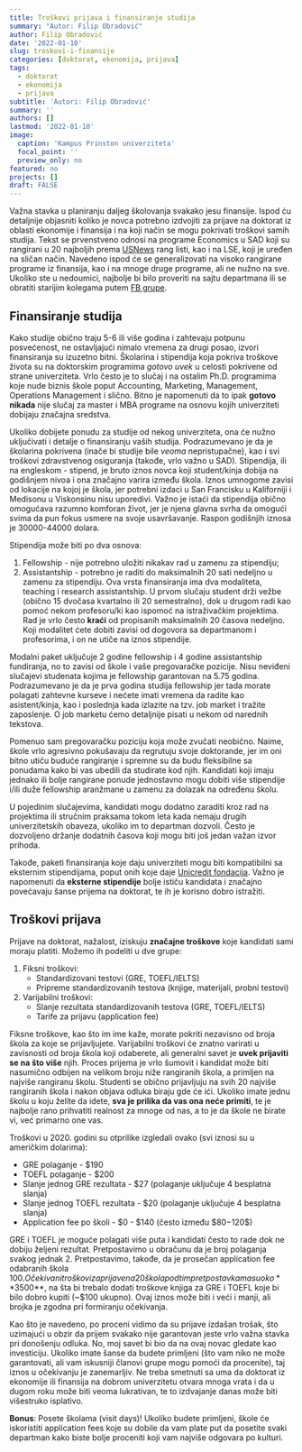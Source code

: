 ```yaml
---
title: Troškovi prijava i finansiranje studija
summary: "Autor: Filip Obradović"
author: Filip Obradović
date: '2022-01-10'
slug: troskovi-i-finansije
categories: [doktorat, ekonomija, prijava]
tags:
  - doktorat
  - ekonomija
  - prijava
subtitle: 'Autori: Filip Obradović'
summary: ''
authors: []
lastmod: '2022-01-10' 
image:
  caption: 'Kampus Prinston univerziteta'
  focal_point: ''
  preview_only: no
featured: no
projects: []
draft: FALSE
---
```

Važna stavka u planiranju daljeg školovanja svakako jesu finansije. Ispod ću detaljnije objasniti koliko je novca potrebno izdvojiti za prijave na doktorat iz oblasti ekonomije i finansija i na koji način se mogu pokrivati troškovi samih studija. Tekst se prvenstveno odnosi na programe  Economics u SAD koji su rangirani u 20 najboljih prema [USNews](https://www.usnews.com/best-graduate-schools/top-humanities-schools/economics-rankings) rang listi, kao i na LSE, koji je uređen na sličan način. Navedeno ispod će se generalizovati na visoko rangirane programe iz finansija, kao i na mnoge druge programe, ali ne nužno na sve. Ukoliko ste u nedoumici, najbolje bi bilo proveriti na sajtu departmana ili se obratiti starijim kolegama putem [FB grupe](https://www.facebook.com/groups/serbianeconbusiness).

## Finansiranje studija

Kako studije obično traju 5-6 ili više godina i zahtevaju potpunu posvećenost, ne ostavljajući nimalo vremena za drugi posao, izvori finansiranja su izuzetno bitni. Školarina i stipendija koja pokriva troškove života su na doktorskim programima *gotovo uvek* u celosti pokrivene od strane univerziteta. Vrlo često je to slučaj i na ostalim Ph.D. programima koje nude biznis škole poput Accounting, Marketing, Management, Operations Management i slično. Bitno je napomenuti da to ipak **gotovo nikada** nije slučaj za master i MBA programe na osnovu kojih univerziteti dobijaju značajna sredstva. 

Ukoliko dobijete ponudu za studije od nekog univerziteta, ona će nužno uključivati i detalje o finansiranju vaših studija. Podrazumevano je da je školarina pokrivena (inače bi studije bile *veoma* nepristupačne), kao i svi troškovi zdravstvenog osiguranja (takođe, vrlo važno u SAD). Stipendija, ili na engleskom - stipend, je bruto iznos novca koji student/kinja dobija na godišnjem nivoa i ona značajno varira između škola. Iznos umnogome zavisi od lokacije na kojoj je škola, jer potrebni izdaci u San Francisku u Kaliforniji i Medisonu u Viskonsinu nisu uporedivi. Važno je istaći da stipendija obično omogućava razumno komforan život, jer je njena glavna svrha da omogući svima da pun fokus usmere na svoje usavršavanje. Raspon godišnjih iznosa je 30000-44000 dolara.

Stipendija može biti po dva osnova:
1) Fellowship - nije potrebno uložiti nikakav rad u zamenu za stipendiju;
2) Assistantship - potrebno je raditi do maksimalnih 20 sati nedeljno u zamenu za stipendiju. Ova vrsta finansiranja ima dva modaliteta, teaching i research assistantship. U prvom slučaju student drži vežbe (obično 15 dvočasa kvartalno ili 20 semestralno), dok u drugom radi kao pomoć nekom profesoru/ki kao ispomoć na istraživačkim projektima. Rad je vrlo često **kraći** od propisanih maksimalnih 20 časova nedeljno. Koji modalitet ćete dobiti zavisi od dogovora sa departmanom i profesorima, i on ne utiče na iznos stipendije.

Modalni paket uključuje 2 godine fellowship i 4 godine assistantship fundiranja, no to zavisi od škole i vaše pregovaračke pozicije. Nisu neviđeni slučajevi studenata kojima je fellowship garantovan na 5.75 godina. Podrazumevano je da je prva godina studija fellowship jer tada morate polagati zahtevne kurseve i nećete imati vremena da radite kao asistent/kinja, kao i poslednja kada izlazite na tzv. job market i tražite zaposlenje. O job marketu ćemo detaljnije pisati u nekom od narednih tekstova.

Pomenuo sam pregovaračku poziciju koja može zvučati neobično. Naime, škole vrlo agresivno pokušavaju da regrutuju svoje doktorande, jer im oni bitno utiču buduće rangiranje i spremne su da budu fleksibilne sa ponudama kako bi vas ubedili da studirate kod njih. Kandidati koji imaju jednako ili bolje rangirane ponude jednostavno mogu dobiti više stipendije i/ili duže fellowship aranžmane u zamenu za dolazak na određenu školu.

U pojedinim slučajevima, kandidati mogu dodatno zaraditi kroz rad na projektima ili stručnim praksama tokom leta kada nemaju drugih univerzitetskih obaveza, ukoliko im to departman dozvoli. Često je dozvoljeno držanje dodatnih časova koji mogu biti još jedan važan izvor prihoda.

Takođe, paketi finansiranja koje daju univerziteti mogu biti kompatibilni sa eksternim stipendijama, poput onih koje daje [Unicredit fondacija](https://www.unicreditgroup.eu/en/unicreditfoundation/initiatives/study-and-research/our-winners.html). Važno je napomenuti da **eksterne stipendije** bolje ističu kandidata i značajno povećavaju šanse prijema na doktorat, te ih je korisno dobro istražiti.

## Troškovi prijava	

Prijave na doktorat, nažalost, iziskuju **značajne troškove** koje kandidati sami moraju platiti. Možemo ih podeliti u dve grupe:
1) Fiksni troškovi:
	- Standardizovani testovi (GRE, TOEFL/IELTS)
	- Pripreme standardizovanih testova (knjige, materijali, probni testovi)
2) Varijabilni troškovi:
	- Slanje rezultata standardizovanih testova (GRE, TOEFL/IELTS)
	- Tarife za prijavu (application fee)

Fiksne troškove, kao što im ime kaže, morate pokriti nezavisno od broja škola za koje se prijavljujete. Varijabilni troškovi će znatno varirati u zavisnosti od broja škola koji odaberete, ali generalni savet je **uvek prijaviti se na što više** njih. Proces prijema je vrlo šumovit i kandidat može biti nasumično odbijen na velikom broju niže rangiranih škola, a primljen na najviše rangiranu školu. Studenti se obično prijavljuju na svih 20 najviše rangiranih škola i nakon objava odluka biraju gde će ići. Ukoliko imate jednu školu u koju želite da idete, **sva je prilika da vas ona neće primiti**, te je najbolje rano prihvatiti realnost za mnoge od nas, a to je da škole ne birate vi, već primarno one vas.

Troškovi u 2020. godini su otprilike izgledali ovako (svi iznosi su u američkim dolarima):
- GRE polaganje - $$190$
- TOEFL polaganje - $$200$
- Slanje jednog GRE rezultata - $$27$ (polaganje uključuje 4 besplatna slanja)
- Slanje jednog TOEFL rezultata - $$20$ (polaganje uključuje 4 besplatna slanja)
- Application fee po školi - $$0$ - $$140$ (često između $$80-$120$)

GRE i TOEFL je moguće polagati više puta i kandidati često to rade dok ne dobiju željeni rezultat. Pretpostavimo u obračunu da je broj polaganja svakog jednak 2. Pretpostavimo, takođe, da je prosečan application fee odabranih škola $100. Očekivani troškovi za prijave na 20 škola pod tim pretpostavkama su oko **$3500**, na šta bi trebalo dodati troškove knjiga za GRE i TOEFL koje bi bilo dobro kupiti (~$100 ukupno). Ovaj iznos može biti i veći i manji, ali brojka je zgodna pri formiranju očekivanja.

Kao što je navedeno, po proceni vidimo da su prijave izdašan trošak, što uzimajući u obzir da prijem svakako nije garantovan jeste vrlo važna stavka pri donošenju odluka. No, moj savet bi bio da na ovaj novac gledate kao investiciju. Ukoliko imate šanse da budete primljeni (što vam niko ne može garantovati, ali vam iskusniji članovi grupe mogu pomoći da procenite), taj iznos u očekivanju je zanemarljiv. Ne treba smetnuti sa uma da doktorat iz ekonomije ili finansija na dobrom univerzitetu otvara mnoga vrata i da u dugom roku može biti veoma lukrativan, te to izdvajanje danas može biti višestruko isplativo.

**Bonus**: Posete školama (visit days)! Ukoliko budete primljeni, škole će iskoristiti application fees koje su dobile da vam plate put da posetite svaki departman kako biste bolje proceniti koji vam najviše odgovara po kulturi.

